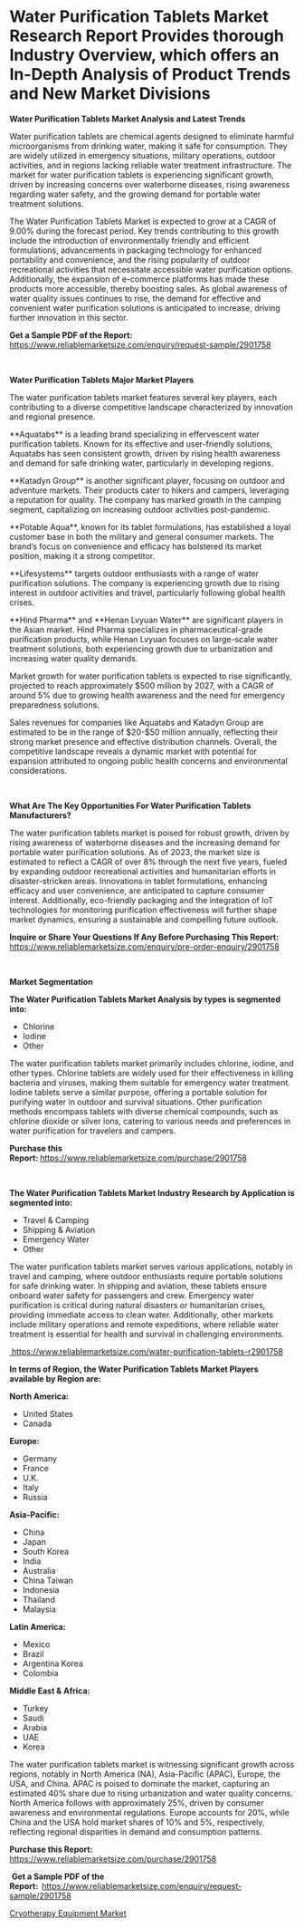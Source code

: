 <p><h1>Water Purification Tablets Market Research Report Provides thorough Industry Overview, which offers an In-Depth Analysis of Product Trends and New Market Divisions</h1></p><p><strong>Water Purification Tablets Market Analysis and Latest Trends</strong></p>
<p><p>Water purification tablets are chemical agents designed to eliminate harmful microorganisms from drinking water, making it safe for consumption. They are widely utilized in emergency situations, military operations, outdoor activities, and in regions lacking reliable water treatment infrastructure. The market for water purification tablets is experiencing significant growth, driven by increasing concerns over waterborne diseases, rising awareness regarding water safety, and the growing demand for portable water treatment solutions.</p><p>The Water Purification Tablets Market is expected to grow at a CAGR of 9.00% during the forecast period. Key trends contributing to this growth include the introduction of environmentally friendly and efficient formulations, advancements in packaging technology for enhanced portability and convenience, and the rising popularity of outdoor recreational activities that necessitate accessible water purification options. Additionally, the expansion of e-commerce platforms has made these products more accessible, thereby boosting sales. As global awareness of water quality issues continues to rise, the demand for effective and convenient water purification solutions is anticipated to increase, driving further innovation in this sector.</p></p>
<p><strong>Get a Sample PDF of the Report:&nbsp;</strong> <a href="https://www.reliablemarketsize.com/enquiry/request-sample/2901758?utm_campaign=3248&utm_medium=2&utm_source=Github&utm_content=ia&utm_term=16032025&utm_id=water-purification-tablets">https://www.reliablemarketsize.com/enquiry/request-sample/2901758</a></p>
<p>&nbsp;</p>
<p><strong>Water Purification Tablets Major Market Players</strong></p>
<p><p>The water purification tablets market features several key players, each contributing to a diverse competitive landscape characterized by innovation and regional presence.</p><p>**Aquatabs** is a leading brand specializing in effervescent water purification tablets. Known for its effective and user-friendly solutions, Aquatabs has seen consistent growth, driven by rising health awareness and demand for safe drinking water, particularly in developing regions.</p><p>**Katadyn Group** is another significant player, focusing on outdoor and adventure markets. Their products cater to hikers and campers, leveraging a reputation for quality. The company has marked growth in the camping segment, capitalizing on increasing outdoor activities post-pandemic.</p><p>**Potable Aqua**, known for its tablet formulations, has established a loyal customer base in both the military and general consumer markets. The brand’s focus on convenience and efficacy has bolstered its market position, making it a strong competitor.</p><p>**Lifesystems** targets outdoor enthusiasts with a range of water purification solutions. The company is experiencing growth due to rising interest in outdoor activities and travel, particularly following global health crises.</p><p>**Hind Pharma** and **Henan Lvyuan Water** are significant players in the Asian market. Hind Pharma specializes in pharmaceutical-grade purification products, while Henan Lvyuan focuses on large-scale water treatment solutions, both experiencing growth due to urbanization and increasing water quality demands.</p><p>Market growth for water purification tablets is expected to rise significantly, projected to reach approximately $500 million by 2027, with a CAGR of around 5% due to growing health awareness and the need for emergency preparedness solutions.</p><p>Sales revenues for companies like Aquatabs and Katadyn Group are estimated to be in the range of $20-$50 million annually, reflecting their strong market presence and effective distribution channels. Overall, the competitive landscape reveals a dynamic market with potential for expansion attributed to ongoing public health concerns and environmental considerations.</p></p>
<p>&nbsp;</p>
<p><strong>What Are The Key Opportunities For Water Purification Tablets Manufacturers?</strong></p>
<p><p>The water purification tablets market is poised for robust growth, driven by rising awareness of waterborne diseases and the increasing demand for portable water purification solutions. As of 2023, the market size is estimated to reflect a CAGR of over 8% through the next five years, fueled by expanding outdoor recreational activities and humanitarian efforts in disaster-stricken areas. Innovations in tablet formulations, enhancing efficacy and user convenience, are anticipated to capture consumer interest. Additionally, eco-friendly packaging and the integration of IoT technologies for monitoring purification effectiveness will further shape market dynamics, ensuring a sustainable and compelling future outlook.</p></p>
<p><strong>Inquire or Share Your Questions If Any Before Purchasing This Report:</strong> <a href="https://www.reliablemarketsize.com/enquiry/pre-order-enquiry/2901758?utm_campaign=3248&utm_medium=2&utm_source=Github&utm_content=ia&utm_term=16032025&utm_id=water-purification-tablets">https://www.reliablemarketsize.com/enquiry/pre-order-enquiry/2901758</a></p>
<p>&nbsp;</p>
<p><strong>Market Segmentation</strong></p>
<p><strong>The Water Purification Tablets Market Analysis by types is segmented into:</strong></p>
<p><ul><li>Chlorine</li><li>Iodine</li><li>Other</li></ul></p>
<p><p>The water purification tablets market primarily includes chlorine, iodine, and other types. Chlorine tablets are widely used for their effectiveness in killing bacteria and viruses, making them suitable for emergency water treatment. Iodine tablets serve a similar purpose, offering a portable solution for purifying water in outdoor and survival situations. Other purification methods encompass tablets with diverse chemical compounds, such as chlorine dioxide or silver ions, catering to various needs and preferences in water purification for travelers and campers.</p></p>
<p><strong>Purchase this Report:&nbsp;</strong><a href="https://www.reliablemarketsize.com/purchase/2901758?utm_campaign=3248&utm_medium=2&utm_source=Github&utm_content=ia&utm_term=16032025&utm_id=water-purification-tablets">https://www.reliablemarketsize.com/purchase/2901758</a></p>
<p>&nbsp;</p>
<p><strong>The Water Purification Tablets Market Industry Research by Application is segmented into:</strong></p>
<p><ul><li>Travel & Camping</li><li>Shipping & Aviation</li><li>Emergency Water</li><li>Other</li></ul></p>
<p><p>The water purification tablets market serves various applications, notably in travel and camping, where outdoor enthusiasts require portable solutions for safe drinking water. In shipping and aviation, these tablets ensure onboard water safety for passengers and crew. Emergency water purification is critical during natural disasters or humanitarian crises, providing immediate access to clean water. Additionally, other markets include military operations and remote expeditions, where reliable water treatment is essential for health and survival in challenging environments.</p></p>
<p><a href="https://www.reliablemarketsize.com/water-purification-tablets-r2901758?utm_campaign=3248&utm_medium=2&utm_source=Github&utm_content=ia&utm_term=16032025&utm_id=water-purification-tablets">&nbsp;https://www.reliablemarketsize.com/water-purification-tablets-r2901758</a></p>
<p><strong>In terms of Region, the Water Purification Tablets Market Players available by Region are:</strong></p>
<p>
    <p> <strong> North America: </strong>
        <ul>
            <li>United States</li>
            <li>Canada</li>
        </ul>
        </p> 
    <p> <strong> Europe: </strong>
        <ul>
            <li>Germany</li>
            <li>France</li>
            <li>U.K.</li>
            <li>Italy</li>
            <li>Russia</li>
        </ul>
        </p> 
    <p> <strong> Asia-Pacific: </strong>
        <ul>
            <li>China</li>
            <li>Japan</li>
            <li>South Korea</li>
            <li>India</li>
            <li>Australia</li>
            <li>China Taiwan</li>
            <li>Indonesia</li>
            <li>Thailand</li>
            <li>Malaysia</li>
        </ul>
        </p> 
    <p> <strong> Latin America: </strong>
        <ul>
            <li>Mexico</li>
            <li>Brazil</li>
            <li>Argentina Korea</li>
            <li>Colombia</li>
        </ul>
        </p> 
    <p> <strong> Middle East & Africa: </strong>
        <ul>
            <li>Turkey</li>
            <li>Saudi</li>
            <li>Arabia</li>
            <li>UAE</li>
            <li>Korea</li>
        </ul>
    </p>
    </p>
<p><p>The water purification tablets market is witnessing significant growth across regions, notably in North America (NA), Asia-Pacific (APAC), Europe, the USA, and China. APAC is poised to dominate the market, capturing an estimated 40% share due to rising urbanization and water quality concerns. North America follows with approximately 25%, driven by consumer awareness and environmental regulations. Europe accounts for 20%, while China and the USA hold market shares of 10% and 5%, respectively, reflecting regional disparities in demand and consumption patterns.</p></p>
<p><strong>Purchase this Report: </strong><a href="https://www.reliablemarketsize.com/purchase/2901758?utm_campaign=3248&utm_medium=2&utm_source=Github&utm_content=ia&utm_term=16032025&utm_id=water-purification-tablets">https://www.reliablemarketsize.com/purchase/2901758</a></p>
<p>&nbsp;<strong>Get a Sample PDF of the Report:&nbsp;&nbsp;</strong><a href="https://www.reliablemarketsize.com/enquiry/request-sample/2901758?utm_campaign=3248&utm_medium=2&utm_source=Github&utm_content=ia&utm_term=16032025&utm_id=water-purification-tablets">https://www.reliablemarketsize.com/enquiry/request-sample/2901758</a></p>
<p><strong></strong></p>
<p><p><a href="https://github.com/usraceby/Market-Research-Report-List-1/blob/main/cryotherapy-equipment-market.md?utm_campaign=3248&utm_medium=2&utm_source=Github&utm_content=ia&utm_term=16032025&utm_id=water-purification-tablets">Cryotherapy Equipment Market</a></p></p>